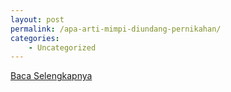 ```yaml
---
layout: post
permalink: /apa-arti-mimpi-diundang-pernikahan/
categories:
    - Uncategorized
---
```


[Baca Selengkapnya](/01)